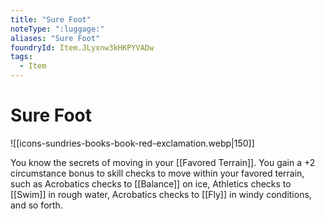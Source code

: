 ```yaml
---
title: "Sure Foot"
noteType: ":luggage:"
aliases: "Sure Foot"
foundryId: Item.JLyxnw3kHKPYVADw
tags:
  - Item
---
```


# Sure Foot
![[icons-sundries-books-book-red-exclamation.webp|150]]

You know the secrets of moving in your [[Favored Terrain]]. You gain a +2 circumstance bonus to skill checks to move within your favored terrain, such as Acrobatics checks to [[Balance]] on ice, Athletics checks to [[Swim]] in rough water, Acrobatics checks to [[Fly]] in windy conditions, and so forth.
